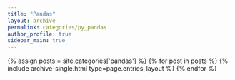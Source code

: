 ```yaml
---
title: "Pandas"
layout: archive
permalink: categories/py_pandas
author_profile: true
sidebar_main: true
---
```



{% assign posts = site.categories['pandas'] %}
{% for post in posts %} {% include archive-single.html type=page.entries_layout %} {% endfor %}